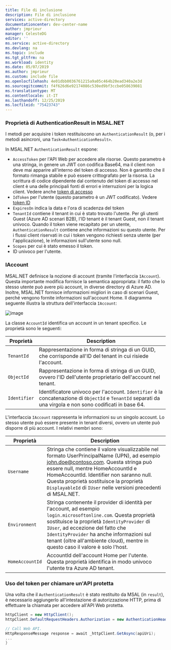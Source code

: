 ```yaml
---
title: File di inclusione
description: File di inclusione
services: active-directory
documentationcenter: dev-center-name
author: jmprieur
manager: CelesteDG
editor: ''
ms.service: active-directory
ms.devlang: na
ms.topic: include
ms.tgt_pltfrm: na
ms.workload: identity
ms.date: 05/07/2019
ms.author: jmprieur
ms.custom: include file
ms.openlocfilehash: 4e01dbb0036761215a9a05c464b20ead340a2e3d
ms.sourcegitcommit: f4f626d6e92174086c530ed9bf3ccbe058639081
ms.translationtype: MT
ms.contentlocale: it-IT
ms.lasthandoff: 12/25/2019
ms.locfileid: "75423743"
---
```

### <a name="authenticationresult-properties-in-msalnet"></a>Proprietà di AuthenticationResult in MSAL.NET

I metodi per acquisire i token restituiscono un `AuthenticationResult` (o, per i metodi asincroni, una `Task<AuthenticationResult>`.

In MSAL.NET `AuthenticationResult` espone:

- `AccessToken` per l'API Web per accedere alle risorse. Questo parametro è una stringa, in genere un JWT con codifica Base64, ma il client non deve mai apparire all'interno del token di accesso. Non è garantito che il formato rimanga stabile e può essere crittografato per la risorsa. La scrittura di codice dipendente dal contenuto del token di accesso nel client è una delle principali fonti di errori e interruzioni per la logica client. Vedere anche [token di accesso](../articles/active-directory/develop/access-tokens.md)
- `IdToken` per l'utente (questo parametro è un JWT codificato). Vedere [token ID](../articles/active-directory/develop/id-tokens.md)
- `ExpiresOn` indica la data e l'ora di scadenza del token
- `TenantId` contiene il tenant in cui è stato trovato l'utente. Per gli utenti Guest (Azure AD scenari B2B), l'ID tenant è il tenant Guest, non il tenant univoco.
Quando il token viene recapitato per un utente, `AuthenticationResult` contiene anche informazioni su questo utente. Per i flussi client riservati in cui i token vengono richiesti senza utente (per l'applicazione), le informazioni sull'utente sono null.
- `Scopes` per cui è stato emesso il token.
- ID univoco per l'utente.

### <a name="iaccount"></a>IAccount

MSAL.NET definisce la nozione di account (tramite l'interfaccia `IAccount`). Questa importante modifica fornisce la semantica appropriata: il fatto che lo stesso utente può avere più account, in diverse directory di Azure AD. Inoltre, MSAL.NET fornisce informazioni migliori in caso di scenari Guest, perché vengono fornite informazioni sull'account Home.
Il diagramma seguente illustra la struttura dell'interfaccia `IAccount`:

![image](https://user-images.githubusercontent.com/13203188/44657759-4f2df780-a9fe-11e8-97d1-1abbffade340.png)

La classe `AccountId` identifica un account in un tenant specifico. Le proprietà sono le seguenti:

| Proprietà | Description |
|----------|-------------|
| `TenantId` | Rappresentazione in forma di stringa di un GUID, che corrisponde all'ID del tenant in cui risiede l'account. |
| `ObjectId` | Rappresentazione in forma di stringa di un GUID, ovvero l'ID dell'utente proprietario dell'account nel tenant. |
| `Identifier` | Identificatore univoco per l'account. `Identifier` è la concatenazione di `ObjectId` e `TenantId` separati da una virgola e non sono codificati in base 64. |

L'interfaccia `IAccount` rappresenta le informazioni su un singolo account. Lo stesso utente può essere presente in tenant diversi, ovvero un utente può disporre di più account. I relativi membri sono:

| Proprietà | Description |
|----------|-------------|
| `Username` | Stringa che contiene il valore visualizzabile nel formato UserPrincipalName (UPN), ad esempio john.doe@contoso.com. Questa stringa può essere null, mentre HomeAccountId e HomeAccountId. Identifier non saranno null. Questa proprietà sostituisce la proprietà `DisplayableId` di `IUser` nelle versioni precedenti di MSAL.NET. |
| `Environment` | Stringa contenente il provider di identità per l'account, ad esempio `login.microsoftonline.com`. Questa proprietà sostituisce la proprietà `IdentityProvider` di `IUser`, ad eccezione del fatto che `IdentityProvider` ha anche informazioni sul tenant (oltre all'ambiente cloud), mentre in questo caso il valore è solo l'host. |
| `HomeAccountId` | AccountId dell'account Home per l'utente. Questa proprietà identifica in modo univoco l'utente tra Azure AD tenant. |

### <a name="using-the-token-to-call-a-protected-api"></a>Uso del token per chiamare un'API protetta

Una volta che il `AuthenticationResult` è stato restituito da MSAL (in `result`), è necessario aggiungerlo all'intestazione di autorizzazione HTTP, prima di effettuare la chiamata per accedere all'API Web protetta.

```csharp
httpClient = new HttpClient();
httpClient.DefaultRequestHeaders.Authorization = new AuthenticationHeaderValue("Bearer", result.AccessToken);

// Call Web API.
HttpResponseMessage response = await _httpClient.GetAsync(apiUri);
...
}
```